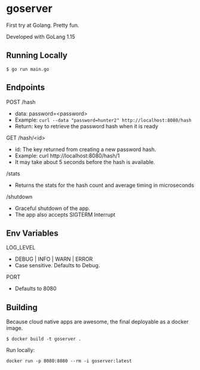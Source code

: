 # goserver
First try at Golang. Pretty fun.

Developed with GoLang 1.15

## Running Locally
```shell script
$ go run main.go
```

## Endpoints
POST /hash
* data: password=&lt;password>
* Example: `curl --data "password=hunter2" http://localhost:8080/hash`
* Return: key to retrieve the password hash when it is ready

GET /hash/&lt;id>
* id: The key returned from creating a new password hash.
* Example: curl http://localhost:8080/hash/1
* It may take about 5 seconds before the hash is available.

/stats
* Returns the stats for the hash count and average timing in microseconds

/shutdown
* Graceful shutdown of the app.
* The app also accepts SIGTERM Interrupt

## Env Variables
LOG_LEVEL
* DEBUG | INFO | WARN | ERROR
* Case sensitive. Defaults to Debug.

PORT
* Defaults to 8080

## Building
Because cloud native apps are awesome, the final deployable as a docker image.

```shell script
$ docker build -t goserver . 
```
Run locally:
```shell script
docker run -p 8080:8080 --rm -i goserver:latest
```

